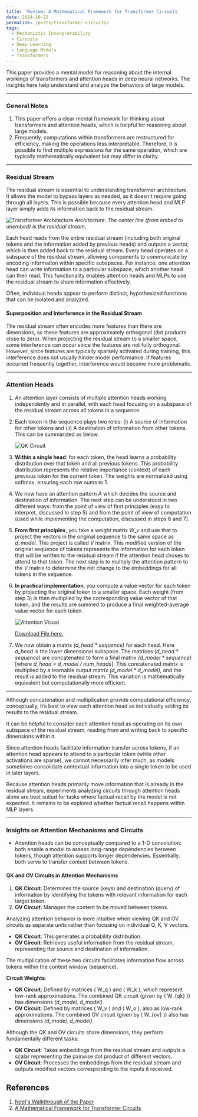 ```yaml
---
title: 'Review: A Mathematical Framework for Transformer Circuits'
date: 2024-10-25
permalink: /posts/transformer-circuits/
tags:
  - Mechanistic Interpretability
  - Circuits
  - Deep Learning
  - Language Models
  - Transformers
---
```


<!--
Original Content
A paper review of [A Mathematical Framework for Transformer Circuits](https://transformer-circuits.pub/2021/framework/index.html), to build strong mental models that can be used to reason about the internal functioning of deep neural networks.

### General Notes
1. The paper gives a nice mental model to think about transformers and attention heads. This is helpful in reasoning about big models.

2. At a lot of points, computations in the transformer are re-strcutred for efficiency, but that makes the operations less human understandable. So it is possible to find multiple expressions of the same operation. In most cases, varying expressions are mathematically equivalent.



### Residual Stream

The residual stream is a critical concept when we talk about transformers. The model can choose which layers it wants to go through, it doesnt need to go through all the layers. The stream allows the model to do this. Because all heads and MLP layers just add their information back to the residual stream. 


![Transformer Architecture](/images/blogs/architecture.png)
_Architecture: The center line (from embed to unembed) is the residual stream_

Each head will take the entire residual stream (original tokens + information added by the previous heads) and output a vector that will be added to the residual stream. Every head works on a subspace of the residual stream. Different components of the model can communicate with each other by using the dimensions of the residual stream. For example: An attention head can write some information in a certain subspace of the residual stream. Another attention head may be reading from that subspace. In this way the residual stream can be used by attention heads and MLPs to communicate with each other.

Often, heads will be responsible for some function (that is hypothesized to be human understandable), which can be isolated. 

### Residual Stream: Super-position and Interference
Packing more features than there are dimensions. Clearly, those features cant be orthogonal. So there are close to orthogonal (dot product close to 0). The residual stream would typically encode more features than its dimensions. When projecting this residual stream directions to a small space, there would be interference because the residual stream features are not orthogonal. But since all the features encoded are sparse in training, the interference doesnt create a problem for the model. If the features occured very often, the model would face a lot of inteference during projections.

### Attention Heads (WIP)


1. An attention layer is a sum of individual attention heads working independently and parallel to each other. Each attention head focuses on a subspace of the residual stream for all the tokens in the given sequence.
2. Inside a single head: For each token, that head learns a probability distribution over that and all previous tokens. This probability distribution (per token) serves as the weights (importance of the context of each of the previous tokens for the current token). The weights are normalized using softmax. Each row adds up to 1.
3. Each of the weights are multiplied by the respective value vector of that token, and finally summed, to arrive at the final weighted-average value vector (per token). 

    ![Attention Visual](/images/blogs/attention_visual.png)

    [Download File here.](https://pratik-doshi-99.github.io/files/attention_visual.xlsx)

4. We now have a matrix _(d_head * sequence)_ for each head.
   * **From first principles**, a separate output matrix _(d_model * d_head)_ for each head is used to project these matrices _(d_head * sequence)_ back to the residual stream dimensions _(d_model * sequence)_. Finally all of them are added to the residual stream individually. These output matrices (1 per head) are learnable.
   * **In practice**, you concatenate these matrices _(d_head * sequence)_ one below the other to arrive at the final matrix _(d_model * sequence)_ [Note that: _d_head = d_model / num_heads_]. This concatenated matrix is multiplied by a learnable output matrix _(d_model * d_model)_ and the result is added back to the residual stream. This variant is mathematically equivalent and computationally better.



Concat and multiply is a problematic reordering of the computation. The right way to think is all attention head add their results to the residual stream

 

makes sense to look at diff attn heads as individually reading from stream's subspace and writing back to another (or same) subspace.
Ateention heads move info (only this component can )

Attention heads move information between tokens.
If an attention heads seems to be attending to a particular token (other activations are sparse in the attention pattern) of interest , we cant infer a lot from it because sometimes models can consolidate contextual information of the sentence in one token
and then use that information in later layers.

Since attention heads are simply moving information already in the residual stream, the circuit experiments focusing only on attention heads must
be done for tasks where we dont expect the model to do any factual recall.
Is factual recall done in MLP layers?

1 attention head can be seen as

Circuit diagram in notebook

Analogy between attention and 1-d convolution <> so attention is a great tool for a model to assess long range dependencies between tokens, which a 1-d convolution can
So attention can support longer dependencies as compared to 1-d convolution, but essentially both play the same role.

The independence of the QK and OV circuit
QK deals with the source (keys) and destination (query) of information by evaluating which token has important information for any given token
OV deals with the information that must be moved
It is useful to reason about attention behaviour using QK and OV circuits as our unit of analysis, not the Q,K,V vectors by themselves
So,
QK generates a probablity distribution
OV captures the information that is useful from the residual stream. aka source and destination
Multiplying both allows the flow of information from one token to the other in the context window (aka sequence)
Wq, Wk can be seen as low rank adaptations of QK circuit. Together the QK circuit given by Wqk is _(d_model, d_model)_ dimensions
Wv and Wo can be seen as low ran adaptations of OV circuit. Together the OV circtui is given by Wov is _(d_model, d_model)_ dimension
Although both the circuits are of the same dimensions, they do fundamentally different tasks.
QK circuit takes the embeddings from the residual stream and output a scalar representing the pairwise dotproduct of the different vectors
OV circuit takes the embeddings for the residual stream and outputs another set of vectors (corresponding to the embeddings it took).
QK is 






## References
1. [Neel's Walkthrough of the Paper](https://youtu.be/KV5gbOmHbjU?si=AybyWlRCTxAFhuqO)
2. [A Mathematical Framework for Transformer Circuits](https://transformer-circuits.pub/2021/framework/index.html)




-->

















<!--AI Modified-->


This paper provides a mental model for reasoning about the internal workings of transformers and attention heads in deep neural networks. The insights here help understand and analyze the behaviors of large models.

---

### General Notes
1. This paper offers a clear mental framework for thinking about transformers and attention heads, which is helpful for reasoning about large models.
2. Frequently, computations within transformers are restructured for efficiency, making the operations less interpretable. Therefore, it is possible to find multiple expressions for the same operation, which are typically mathematically equivalent but may differ in clarity.

---

### Residual Stream

The residual stream is essential to understanding transformer architecture. It allows the model to bypass layers as needed, as it doesn't require going through all layers. This is possible because every attention head and MLP layer simply adds its information back to the residual stream.

![Transformer Architecture](/images/blogs/architecture.png)
_Architecture: The center line (from embed to unembed) is the residual stream._

Each head reads from the entire residual stream (including both original tokens and the information added by previous heads) and outputs a vector, which is then added back to the residual stream. Every head operates on a subspace of the residual stream, allowing components to communicate by encoding information within specific subspaces. For instance, one attention head can write information to a particular subspace, which another head can then read. This functionality enables attention heads and MLPs to use the residual stream to share information effectively.

Often, individual heads appear to perform distinct, hypothesized functions that can be isolated and analyzed.

#### Superposition and Interference in the Residual Stream

The residual stream often encodes more features than there are dimensions, so these features are approximately orthogonal (dot products close to zero). When projecting the residual stream to a smaller space, some interference can occur since the features are not fully orthogonal. However, since features are typically sparsely activated during training, this interference does not usually hinder model performance. If features occurred frequently together, interference would become more problematic.

---

### Attention Heads

1. An attention layer consists of multiple attention heads working independently and in parallel, with each head focusing on a subspace of the residual stream across all tokens in a sequence.
2. Each token in the sequence plays two roles: (i) A source of information for other tokens and (ii) A destination of information from other tokens. This can be summarized as below.

    ![QK Circuit](/images/blogs/attention_diagram.png)

3. **Within a single head**: for each token, the head learns a probability distribution over that token and all previous tokens. This probability distribution represents the relative importance (context) of each previous token for the current token. The weights are normalized using softmax, ensuring each row sums to 1.
4. We now have an attention pattern *A* which decides the source and destination of information. The next step can be understood in two different ways: from the point of view of first principles (easy to interpret, discussed in step 5) and from the point of view of computation (used while implementing the computation, discussed in steps 6 and 7).
5.  **From first principles**, you take a weight matrix _W_v_ and use that to project the vectors in the original sequence to the same space as _d_model_. This project is called _V_ matrix. This modified version of the original sequence of tokens represents the information for each token that will be written to the residual stream if the attention head choses to attend to that token. The next step is to multiply the attention pattern to the _V_ matrix to determine the net change to the embeddings for all tokens in the sequence.
6.  **In practical implementation**, you compute a value vector for each token by projecting the original token to a smaller space. Each weight (from step 3) is then multiplied by the corresponding value vector of that token, and the results are summed to produce a final weighted-average value vector for each token.

    ![Attention Visual](/images/blogs/attention_visual.png)

    [Download File here.](https://pratik-doshi-99.github.io/files/attention_visual.xlsx)

7. We now obtain a matrix _(d_head * sequence)_ for each head. Here *d_head* is the lower dimensional subspace. The matrices _(d_head * sequence)_ are concatenated to form a final matrix _(d_model * sequence)_ [where _d_head = d_model / num_heads_]. This concatenated matrix is multiplied by a learnable output matrix _(d_model * d_model)_, and the result is added to the residual stream. This variation is mathematically equivalent but computationally more efficient.

---

Although concatenation and multiplication provide computational efficiency, conceptually, it’s best to view each attention head as individually adding its results to the residual stream.

It can be helpful to consider each attention head as operating on its own subspace of the residual stream, reading from and writing back to specific dimensions within it.

Since attention heads facilitate information transfer across tokens, if an attention head appears to attend to a particular token (while other activations are sparse), we cannot necessarily infer much, as models sometimes consolidate contextual information into a single token to be used in later layers.

Because attention heads primarily move information that is already in the residual stream, experiments analyzing circuits through attention heads alone are best suited for tasks where factual recall by the model is not expected. It remains to be explored whether factual recall happens within MLP layers.

---

### Insights on Attention Mechanisms and Circuits

- Attention heads can be conceptually compared to a 1-D convolution: both enable a model to assess long-range dependencies between tokens, though attention supports longer dependencies. Essentially, both serve to transfer context between tokens.

#### QK and OV Circuits in Attention Mechanisms

1. **QK Circuit**: Determines the source (keys) and destination (query) of information by identifying the tokens with relevant information for each target token.
2. **OV Circuit**: Manages the content to be moved between tokens.

Analyzing attention behavior is more intuitive when viewing QK and OV circuits as separate units rather than focusing on individual Q, K, V vectors. 

- **QK Circuit**: This generates a probability distribution.
- **OV Circuit**: Retrieves useful information from the residual stream, representing the source and destination of information.

The multiplication of these two circuits facilitates information flow across tokens within the context window (sequence).

**Circuit Weights**:
   - **QK Circuit**: Defined by matrices \( W_q \) and \( W_k \), which represent low-rank approximations. The combined QK circuit (given by \( W_{qk} \)) has dimensions _(d_model, d_model)_.
   - **OV Circuit**: Defined by matrices \( W_v \) and \( W_o \), also as low-rank approximations. The combined OV circuit (given by \( W_{ov} \)) also has dimensions _(d_model, d_model)_.

Although the QK and OV circuits share dimensions, they perform fundamentally different tasks:
   - **QK Circuit**: Takes embeddings from the residual stream and outputs a scalar representing the pairwise dot product of different vectors.
   - **OV Circuit**: Processes the embeddings from the residual stream and outputs modified vectors corresponding to the inputs it received.



## References
1. [Neel's Walkthrough of the Paper](https://youtu.be/KV5gbOmHbjU?si=AybyWlRCTxAFhuqO)
2. [A Mathematical Framework for Transformer Circuits](https://transformer-circuits.pub/2021/framework/index.html)